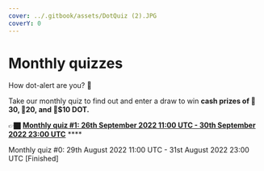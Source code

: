 ```yaml
---
cover: ../.gitbook/assets/DotQuiz (2).JPG
coverY: 0
---
```


# Monthly quizzes

How dot-alert are you? 👀

Take our monthly quiz to find out and enter a draw to win **cash prizes of 🥇$30, 🥈$20, and 🥉$10 DOT.**&#x20;



👉🏿 [**Monthly quiz #1: 26th September 2022 11:00 UTC - 30th September 2022 23:00 UTC**](https://forms.gle/66szM18pictwQbra9)  **** &#x20;

Monthly quiz #0: 29th August 2022 11:00 UTC - 31st August 2022 23:00 UTC \[Finished]

